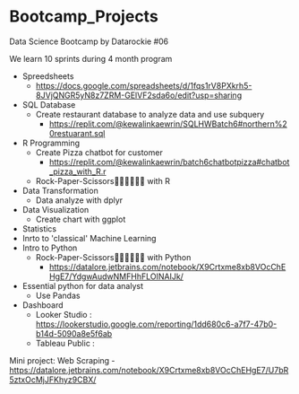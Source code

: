 # Bootcamp_Projects

Data Science Bootcamp by Datarockie #06

We learn 10 sprints during 4 month program
  - Spreedsheets
      - https://docs.google.com/spreadsheets/d/1fqs1rV8PXkrh5-8JVjQNGR5yN8z7ZRM-GElVF2sda6o/edit?usp=sharing
  - SQL Database
      - Create restaurant database to analyze data and use subquery
        - https://replit.com/@kewalinkaewrin/SQLHWBatch6#northern%20restuarant.sql
  - R Programming
      - Create Pizza chatbot for customer 
        - https://replit.com/@kewalinkaewrin/batch6chatbotpizza#chatbot_pizza_with_R.r
      - Rock-Paper-Scissors✊🏻🖐🏻✌🏻 with R
  - Data Transformation
      - Data analyze with dplyr
  - Data Visualization
      - Create chart with ggplot
  - Statistics
  - Inrto to 'classical' Machine Learning
  - Intro to Python
      - Rock-Paper-Scissors✊🏻🖐🏻✌🏻 with Python 
        - https://datalore.jetbrains.com/notebook/X9Crtxme8xb8VOcChEHgE7/YdgwAudwNMFHhFLOINAIJk/
  - Essential python for data analyst
      - Use Pandas
  - Dashboard
    - Looker Studio : https://lookerstudio.google.com/reporting/1dd680c6-a7f7-47b0-b14d-5090a8e5f6ab
    - Tableau Public : 
  
  Mini project: Web Scraping
    - https://datalore.jetbrains.com/notebook/X9Crtxme8xb8VOcChEHgE7/U7bR5ztxOcMjJFKhyz9CBX/
  
